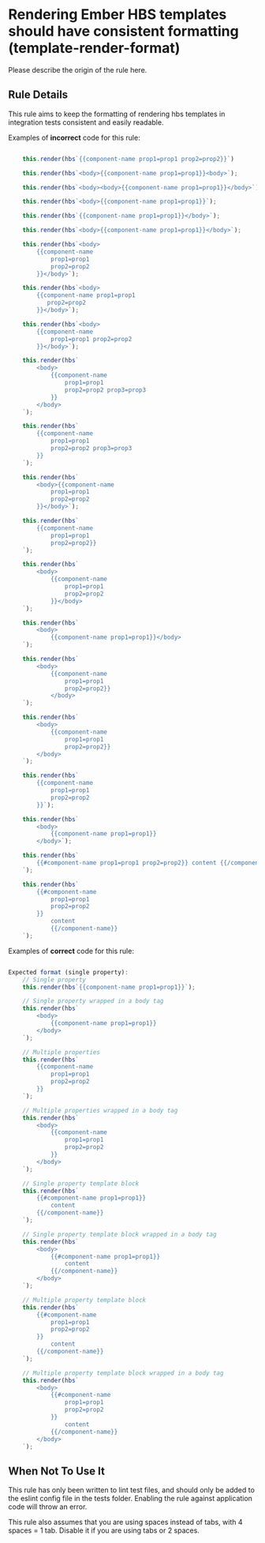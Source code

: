 # Rendering Ember HBS templates should have consistent formatting (template-render-format)

Please describe the origin of the rule here.


## Rule Details

This rule aims to keep the formatting of rendering hbs templates in integration tests consistent and easily readable.

Examples of **incorrect** code for this rule:

```js

    this.render(hbs`{{component-name prop1=prop1 prop2=prop2}}`)

    this.render(hbs`<body>{{component-name prop1=prop1}}<body>`);

    this.render(hbs`<body><body>{{component-name prop1=prop1}}</body>`);

    this.render(hbs`<body>{{component-name prop1=prop1}}`);

    this.render(hbs`{{component-name prop1=prop1}}</body>`);

    this.render(hbs`<body>{{component-name prop1=prop1}}</body>`);

    this.render(hbs`<body>
        {{component-name
            prop1=prop1
            prop2=prop2
        }}</body>`);

    this.render(hbs`<body>
        {{component-name prop1=prop1
           prop2=prop2
        }}</body>`);

    this.render(hbs`<body>
        {{component-name
            prop1=prop1 prop2=prop2
        }}</body>`);

    this.render(hbs`
        <body>
            {{component-name
                prop1=prop1
                prop2=prop2 prop3=prop3
            }}
        </body>
    `);

    this.render(hbs`
        {{component-name
            prop1=prop1
            prop2=prop2 prop3=prop3
        }}
    `);

    this.render(hbs`
        <body>{{component-name
            prop1=prop1
            prop2=prop2
        }}</body>`);

    this.render(hbs`
        {{component-name
            prop1=prop1
            prop2=prop2}}
    `);

    this.render(hbs`
        <body>
            {{component-name
                prop1=prop1
                prop2=prop2
            }}</body>
    `);

    this.render(hbs`
        <body>
            {{component-name prop1=prop1}}</body>
    `);

    this.render(hbs`
        <body>
            {{component-name
                prop1=prop1
                prop2=prop2}}
            </body>
    `);

    this.render(hbs`
        <body>
            {{component-name
                prop1=prop1
                prop2=prop2}}
        </body>
    `);

    this.render(hbs`
        {{component-name
            prop1=prop1
            prop2=prop2
        }}`);

    this.render(hbs`
        <body>
            {{component-name prop1=prop1}}
        </body>`);

    this.render(hbs`
        {{#component-name prop1=prop1 prop2=prop2}} content {{/component-name}}
    `);

    this.render(hbs`
        {{#component-name
            prop1=prop1
            prop2=prop2
        }}
            content
            {{/component-name}}
    `);
```

Examples of **correct** code for this rule:

```js

Expected format (single property):
    // Single property
    this.render(hbs`{{component-name prop1=prop1}}`);

    // Single property wrapped in a body tag
    this.render(hbs`
        <body>
            {{component-name prop1=prop1}}
        </body>
    `);

    // Multiple properties
    this.render(hbs`
        {{component-name
            prop1=prop1
            prop2=prop2
        }}
    `);

    // Multiple properties wrapped in a body tag
    this.render(hbs`
        <body>
            {{component-name
                prop1=prop1
                prop2=prop2
            }}
        </body>
    `);

    // Single property template block
    this.render(hbs`
        {{#component-name prop1=prop1}}
            content
        {{/component-name}}
    `);

    // Single property template block wrapped in a body tag
    this.render(hbs`
        <body>
            {{#component-name prop1=prop1}}
                content
            {{/component-name}}
        </body>
    `);

    // Multiple property template block
    this.render(hbs`
        {{#component-name
            prop1=prop1
            prop2=prop2
        }}
            content
        {{/component-name}}
    `);

    // Multiple property template block wrapped in a body tag
    this.render(hbs`
        <body>
            {{#component-name
                prop1=prop1
                prop2=prop2
            }}
                content
            {{/component-name}}
        </body>
    `);

```

## When Not To Use It

This rule has only been written to lint test files, and should only be added to the eslint config file in the tests folder.  Enabling the rule against application code will throw an error.

This rule also assumes that you are using spaces instead of tabs, with 4 spaces = 1 tab.  Disable it if you are using tabs or 2 spaces.
